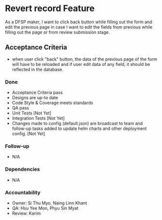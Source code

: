 # Revert record Feature

As a DFSP maker, I want to click back button while filling out the form and edit the previous page in case I want to edit the fields from previous while filling out the page or from review submission stage.

## Acceptance Criteria

* when user click "back" button, the data of the previous page of the form will have to be reloaded and if user edit data of any field, it should be reflected in the database.

### Done
 * Acceptance Criteria pass 
 * Designs are up-to date 
 * Code Style & Coverage meets standards 
 * QA pass 
 * Unit Tests [Not Yet]
 * Integration Tests [Not Yet] 
 * Changes made to config (default.json) are broadcast to team and follow-up tasks added to update helm charts and other deployment config. [Not Yet]


### Follow-up 
 * N/A 
  

### Dependencies
 * N/A 

  
### Accountability
 * Owner: Si Thu Myo, Naing Linn Khant
 * QA: Hsu Yee Mon, Phyu Sin Myat  
 * Review: Karim